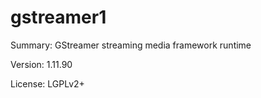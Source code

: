 #           gstreamer1
 
Summary:        GStreamer streaming media framework runtime
 
Version:        1.11.90
 
License:        LGPLv2+
 
